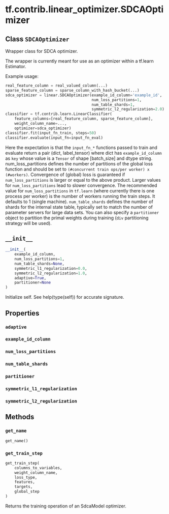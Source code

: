 <div itemscope itemtype="http://developers.google.com/ReferenceObject">
<meta itemprop="name" content="tf.contrib.linear_optimizer.SDCAOptimizer" />
<meta itemprop="path" content="Stable" />
<meta itemprop="property" content="adaptive"/>
<meta itemprop="property" content="example_id_column"/>
<meta itemprop="property" content="num_loss_partitions"/>
<meta itemprop="property" content="num_table_shards"/>
<meta itemprop="property" content="partitioner"/>
<meta itemprop="property" content="symmetric_l1_regularization"/>
<meta itemprop="property" content="symmetric_l2_regularization"/>
<meta itemprop="property" content="__init__"/>
<meta itemprop="property" content="get_name"/>
<meta itemprop="property" content="get_train_step"/>
</div>

# tf.contrib.linear_optimizer.SDCAOptimizer

## Class `SDCAOptimizer`



Wrapper class for SDCA optimizer.

The wrapper is currently meant for use as an optimizer within a tf.learn
Estimator.

Example usage:

```python
real_feature_column = real_valued_column(...)
sparse_feature_column = sparse_column_with_hash_bucket(...)
sdca_optimizer = linear.SDCAOptimizer(example_id_column='example_id',
                                      num_loss_partitions=1,
                                      num_table_shards=1,
                                      symmetric_l2_regularization=2.0)
classifier = tf.contrib.learn.LinearClassifier(
    feature_columns=[real_feature_column, sparse_feature_column],
    weight_column_name=...,
    optimizer=sdca_optimizer)
classifier.fit(input_fn_train, steps=50)
classifier.evaluate(input_fn=input_fn_eval)
```

Here the expectation is that the `input_fn_*` functions passed to train and
evaluate return a pair (dict, label_tensor) where dict has `example_id_column`
as `key` whose value is a `Tensor` of shape [batch_size] and dtype string.
num_loss_partitions defines the number of partitions of the global loss
function and should be set to `(#concurrent train ops/per worker)
x (#workers)`.
Convergence of (global) loss is guaranteed if `num_loss_partitions` is larger
or equal to the above product. Larger values for `num_loss_partitions` lead to
slower convergence. The recommended value for `num_loss_partitions` in
`tf.learn` (where currently there is one process per worker) is the number
of workers running the train steps. It defaults to 1 (single machine).
`num_table_shards` defines the number of shards for the internal state
table, typically set to match the number of parameter servers for large
data sets. You can also specify a `partitioner` object to partition the primal
weights during training (`div` partitioning strategy will be used).

<h2 id="__init__"><code>__init__</code></h2>

``` python
__init__(
    example_id_column,
    num_loss_partitions=1,
    num_table_shards=None,
    symmetric_l1_regularization=0.0,
    symmetric_l2_regularization=1.0,
    adaptive=True,
    partitioner=None
)
```

Initialize self.  See help(type(self)) for accurate signature.



## Properties

<h3 id="adaptive"><code>adaptive</code></h3>



<h3 id="example_id_column"><code>example_id_column</code></h3>



<h3 id="num_loss_partitions"><code>num_loss_partitions</code></h3>



<h3 id="num_table_shards"><code>num_table_shards</code></h3>



<h3 id="partitioner"><code>partitioner</code></h3>



<h3 id="symmetric_l1_regularization"><code>symmetric_l1_regularization</code></h3>



<h3 id="symmetric_l2_regularization"><code>symmetric_l2_regularization</code></h3>





## Methods

<h3 id="get_name"><code>get_name</code></h3>

``` python
get_name()
```



<h3 id="get_train_step"><code>get_train_step</code></h3>

``` python
get_train_step(
    columns_to_variables,
    weight_column_name,
    loss_type,
    features,
    targets,
    global_step
)
```

Returns the training operation of an SdcaModel optimizer.



